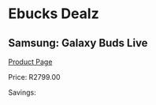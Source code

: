 
# Ebucks Dealz
## Samsung: Galaxy Buds Live
[Product Page](https://www.ebucks.com/web/shop/productSelected.do?prodId=1069128937&catId=1158501552)

Price: R2799.00

Savings: 


	